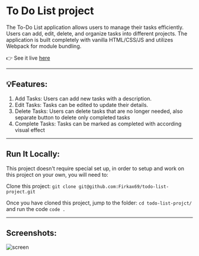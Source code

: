 # To Do List project
The To-Do List application allows users to manage their tasks efficiently. Users can add, edit, delete, and organize tasks into different projects. The application is built completely with vanilla HTML/CSS/JS and utilizes Webpack for module bundling.

👉 See it live [here](https://firkax69.github.io/todo-list-project/)

-  -  -  -  -  -  -  -  -  -  -  -  -  -  -  -  -  -  -  -  -  -  -  -  

## 💡Features:
1. Add Tasks: Users can add new tasks with a description.
2. Edit Tasks: Tasks can be edited to update their details.
3. Delete Tasks: Users can delete tasks that are no longer needed, also separate button to delete only completed tasks
4. Complete Tasks: Tasks can be marked as completed with according visual effect

-  -  -  -  -  -  -  -  -  -  -  -  -  -  -  -  -  -  -  -  -  -  -  -  

## Run It Locally:
This project doesn't require special set up, in order to setup and work on this project on your own, you will need to:

Clone this project:
`git clone git@github.com:Firkax69/todo-list-project.git`

Once you have cloned this project, jump to the folder: 
`cd todo-list-projct/`
and run the code `code .`

-  -  -  -  -  -  -  -  -  -  -  -  -  -  -  -  -  -  -  -  -  -  -  -  

## Screenshots:
![screen](https://github.com/user-attachments/assets/1f1aa783-843d-4e4b-8c1f-bc16ad47a739)
